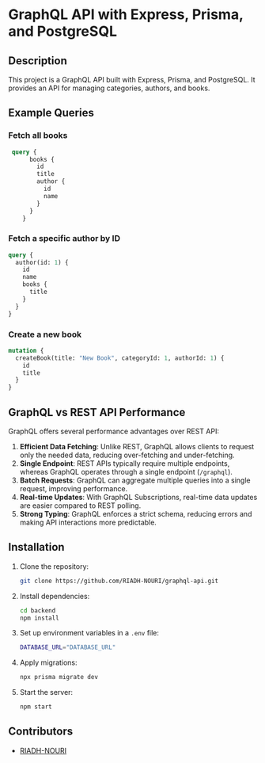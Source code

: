 # GraphQL API with Express, Prisma, and PostgreSQL

## Description
This project is a GraphQL API built with Express, Prisma, and PostgreSQL. It provides an API for managing categories, authors, and books.

## Example Queries

### Fetch all books
```graphql
 query {
      books {
        id
        title
        author {
          id
          name
        }
      }
    }
```

### Fetch a specific author by ID
```graphql
query {
  author(id: 1) {
    id
    name
    books {
      title
    }
  }
}
```

### Create a new book
```graphql
mutation {
  createBook(title: "New Book", categoryId: 1, authorId: 1) {
    id
    title
  }
}
```

## GraphQL vs REST API Performance
GraphQL offers several performance advantages over REST API:

1. **Efficient Data Fetching**: Unlike REST, GraphQL allows clients to request only the needed data, reducing over-fetching and under-fetching.
2. **Single Endpoint**: REST APIs typically require multiple endpoints, whereas GraphQL operates through a single endpoint (`/graphql`).
3. **Batch Requests**: GraphQL can aggregate multiple queries into a single request, improving performance.
4. **Real-time Updates**: With GraphQL Subscriptions, real-time data updates are easier compared to REST polling.
5. **Strong Typing**: GraphQL enforces a strict schema, reducing errors and making API interactions more predictable.
## Installation
1. Clone the repository:
   ```sh
   git clone https://github.com/RIADH-NOURI/graphql-api.git
   ```
2. Install dependencies:
   ```sh
   cd backend
   npm install
   ```
3. Set up environment variables in a `.env` file:
   ```sh
   DATABASE_URL="DATABASE_URL"
   ```
4. Apply migrations:
   ```sh
   npx prisma migrate dev
   ```
5. Start the server:
   ```sh
   npm start
   ```
## Contributors
- [RIADH-NOURI](riadhnouri0502@gmail.com)

